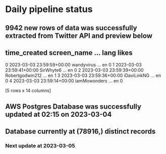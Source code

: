 # Daily pipeline status
## 9942 new rows of data was successfully extracted from Twitter API and preview below
##                time_created      screen_name  ... lang likes
0 2023-03-03 23:59:59+00:00       wandyvirus  ...   en     0
1 2023-03-03 23:59:41+00:00        SirWhyte6  ...   en     0
2 2023-03-03 23:59:39+00:00  Robertgodwin212  ...   en     1
3 2023-03-03 23:59:36+00:00      iDaviLinkNG  ...   en     0
4 2023-03-03 23:59:14+00:00     iamMowonders  ...   en     0

[5 rows x 14 columns]
## AWS Postgres Database was successfully updated at  02:15 on 2023-03-04
## Database currently at (78916,) distinct records
### Next update at 2023-03-05
